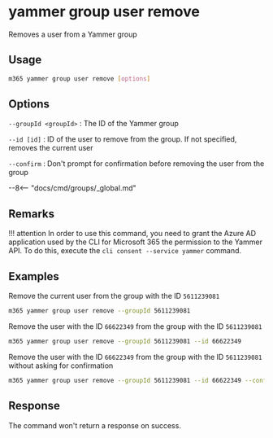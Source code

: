 # yammer group user remove

Removes a user from a Yammer group

## Usage

```sh
m365 yammer group user remove [options]
```

## Options

`--groupId <groupId>`
: The ID of the Yammer group

`--id [id]`
: ID of the user to remove from the group. If not specified, removes the current user

`--confirm`
: Don't prompt for confirmation before removing the user from the group

--8<-- "docs/cmd/groups/_global.md"

## Remarks

!!! attention
    In order to use this command, you need to grant the Azure AD application used by the CLI for Microsoft 365 the permission to the Yammer API. To do this, execute the `cli consent --service yammer` command.

## Examples

Remove the current user from the group with the ID `5611239081`

```sh
m365 yammer group user remove --groupId 5611239081
```

Remove the user with the ID `66622349` from the group with the ID `5611239081`

```sh
m365 yammer group user remove --groupId 5611239081 --id 66622349
```

Remove the user with the ID `66622349` from the group with the ID `5611239081` without asking for confirmation

```sh
m365 yammer group user remove --groupId 5611239081 --id 66622349 --confirm
```

## Response

The command won't return a response on success.
